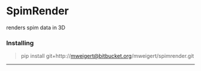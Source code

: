 # SpimRender

renders spim data in 3D


### Installing


> pip install git+http://mweigert@bitbucket.org/mweigert/spimrender.git


-----